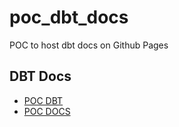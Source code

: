 # poc_dbt_docs
POC to host dbt docs on Github Pages

## DBT Docs
<ul>
    <li><a href="./domains/poc_dbt/target/index.html">POC DBT</a></li>
    <li><a href="./domains/poc_docs/target/index.html">POC DOCS</a></li>
</ul>